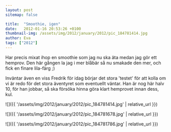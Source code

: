```yaml
---
layout: post
sitemap: false

title:  "Smoothie, igen"
date:   2012-01-16 20:53:26 +0100
thumbnail-img: /assets/img/2012/january/2012/pic_184781414.jpg
author: Eva
tags: ["2012"]
---
```


Har precis mixat ihop en smoothie som jag nu ska äta medan jag gör ett hemprov. Den här gången la jag i mer blåbär så nu smakade den mer, och fick en finare lila-färg ;) 

Inväntar även en viss Fredrik för idag börjar det stora 'testet' för att kolla om vi är redo för det stora äventyret som eventuellt väntar. Han är nog här halv 10, för han jobbar,  så ska försöka hinna göra klart hemprovet innan dess, kul.

![]({{ '/assets/img/2012/january/2012/pic_184781414.jpg'  | relative_url }})

![]({{ '/assets/img/2012/january/2012/pic_184781678.jpg'  | relative_url }})

![]({{ '/assets/img/2012/january/2012/pic_184781786.jpg'  | relative_url }})

